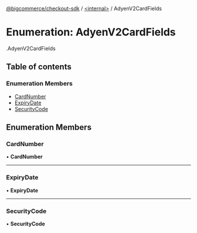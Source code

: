 [@bigcommerce/checkout-sdk](../README.md) / [<internal\>](../modules/internal_.md) / AdyenV2CardFields

# Enumeration: AdyenV2CardFields

[<internal>](../modules/internal_.md).AdyenV2CardFields

## Table of contents

### Enumeration Members

- [CardNumber](internal_.AdyenV2CardFields.md#cardnumber)
- [ExpiryDate](internal_.AdyenV2CardFields.md#expirydate)
- [SecurityCode](internal_.AdyenV2CardFields.md#securitycode)

## Enumeration Members

### CardNumber

• **CardNumber**

___

### ExpiryDate

• **ExpiryDate**

___

### SecurityCode

• **SecurityCode**

